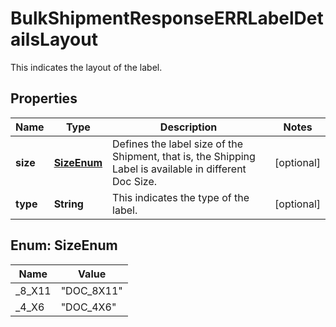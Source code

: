 

# BulkShipmentResponseERRLabelDetailsLayout

 This indicates the layout of the label.

## Properties

| Name | Type | Description | Notes |
|------------ | ------------- | ------------- | -------------|
|**size** | [**SizeEnum**](#SizeEnum) | Defines the label size of the Shipment, that is, the Shipping Label is available in different Doc Size. |  [optional] |
|**type** | **String** |  This indicates the type of the label. |  [optional] |



## Enum: SizeEnum

| Name | Value |
|---- | -----|
| _8_X11 | &quot;DOC_8X11&quot; |
| _4_X6 | &quot;DOC_4X6&quot; |



